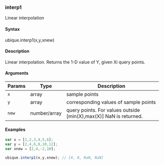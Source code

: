 ### interp1

Linear interpolation


#### Syntax

ubique.interp1(x,y,xnew)


#### Description

Linear interpolation. Returns the 1-D value of Y, given Xi query points.  



#### Arguments

|Params|Type|Description
|---------|----|-----------
|`x` | array | sample points
|`y` | array | corresponding values of sample points
|`new` | number/array | query points. For values outside [min(X),max(X)] NaN is returned.


#### Examples

```js
var x = [1,2,3,4,5,6];
var y = [2,4,6,8,10,12];
var xnew = [2,4,-2,10];

ubique.interp1(x,y,xnew); // [4, 8, NaN, NaN]
```

